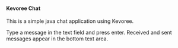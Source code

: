 #### Kevoree Chat
This is a simple java chat application using Kevoree.

Type a message in the text field and press enter. Received and sent messages appear in the bottom text area.